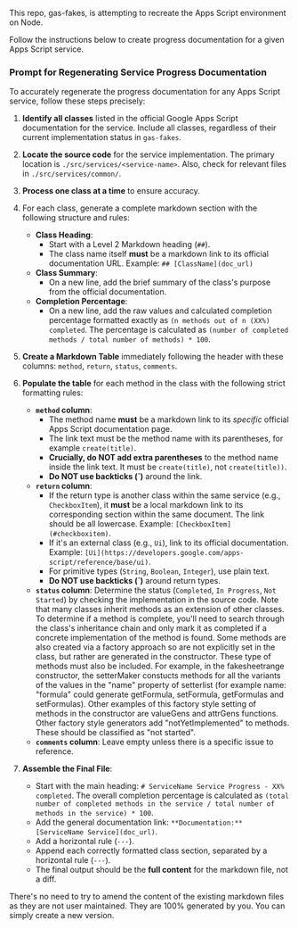 This repo, gas-fakes, is attempting to recreate the Apps Script environment on Node.

Follow the instructions below to create progress documentation for a given Apps Script service.

### Prompt for Regenerating Service Progress Documentation

To accurately regenerate the progress documentation for any Apps Script service, follow these steps precisely:

1.  **Identify all classes** listed in the official Google Apps Script documentation for the service. Include all classes, regardless of their current implementation status in `gas-fakes`.

2.  **Locate the source code** for the service implementation. The primary location is `./src/services/<service-name>`. Also, check for relevant files in `./src/services/common/`.

3.  **Process one class at a time** to ensure accuracy.

4.  For each class, generate a complete markdown section with the following structure and rules:
    *   **Class Heading**:
        *   Start with a Level 2 Markdown heading (`##`).
        *   The class name itself **must** be a markdown link to its official documentation URL. Example: `## [ClassName](doc_url)`
    *   **Class Summary**:
        *   On a new line, add the brief summary of the class's purpose from the official documentation.
    *   **Completion Percentage**:
        *   On a new line, add the raw values and calculated completion percentage formatted exactly as `(n methods out of n (XX%) completed`. The percentage is calculated as `(number of completed methods / total number of methods) * 100`.

5.  **Create a Markdown Table** immediately following the header with these columns: `method`, `return`, `status`, `comments`.

6.  **Populate the table** for each method in the class with the following strict formatting rules:
    *   **`method` column**:
        *   The method name **must** be a markdown link to its *specific* official Apps Script documentation page.
        *   The link text must be the method name with its parentheses, for example `create(title)`.
        *   **Crucially, do NOT add extra parentheses** to the method name inside the link text. It must be `create(title)`, not `create(title))`.
        *   **Do NOT use backticks (`)** around the link.
    *   **`return` column**:
        *   If the return type is another class within the same service (e.g., `CheckboxItem`), it **must** be a local markdown link to its corresponding section within the same document. The link should be all lowercase. Example: `[CheckboxItem](#checkboxitem)`.
        *   If it's an external class (e.g., `Ui`), link to its official documentation. Example: `[Ui](https://developers.google.com/apps-script/reference/base/ui)`.
        *   For primitive types (`String`, `Boolean`, `Integer`), use plain text.
        *   **Do NOT use backticks (`)** around return types.
    *   **`status` column**: Determine the status (`Completed`, `In Progress`, `Not Started`) by checking the implementation in the source code. Note that many classes inherit methods as an extension of other classes. To determine if a method is complete, you'll need to search through the class's inheritance chain and only mark it as completed if a concrete implementation of the method is found. 
    Some methods are also created via a factory approach so are not explicitly set in the class, but rather are generated in the constructor. 
    These type of methods must also be included. For example, in the fakesheetrange constructor, the setterMaker constucts methods for all the variants of the values in the "name" property of setterlist (for example name: "formula" could generate getFormula, setFormula, getFormulas and setFormulas).  Other examples of this factory style setting of methods in the constructor are valueGens and attrGens functions. Other factory style generators add "notYetImplemented" to methods. These should be classified as "not started".
    *   **`comments` column**: Leave empty unless there is a specific issue to reference.

7.  **Assemble the Final File**:
    *   Start with the main heading: `# ServiceName Service Progress - XX% completed`. The overall completion percentage is calculated as `(total number of completed methods in the service / total number of methods in the service) * 100`.
    *   Add the general documentation link: `**Documentation:** [ServiceName Service](doc_url)`.
    *   Add a horizontal rule (`---`).
    *   Append each correctly formatted class section, separated by a horizontal rule (`---`).
    *   The final output should be the **full content** for the markdown file, not a diff.

There's no need to try to amend the content of the existing markdown files as they are not user maintained. They are 100% generated by you. You can simply create a new version.